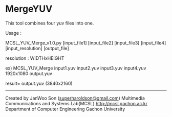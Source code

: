 # MergeYUV
This tool combines four yuv files into one.


Usage : 

MCSL_YUV_Merge_v1.0.py [input_file1] [input_file2] [input_file3] [input_file4] [input_resolution] [output_file]

resolution : WIDTHxHEIGHT

ex) MCSL_YUV_Merge input1.yuv input2.yuv input3.yuv input4.yuv 1920x1080 output.yuv

result= output.yuv (3840x2160) 



------
Created by JanWoo Son (superharoldson@gmail.com)
Multimedia Communications and Systems Lab(MCSL)
http://mcsl.gachon.ac.kr
Department of Computer Engineering
Gachon University
